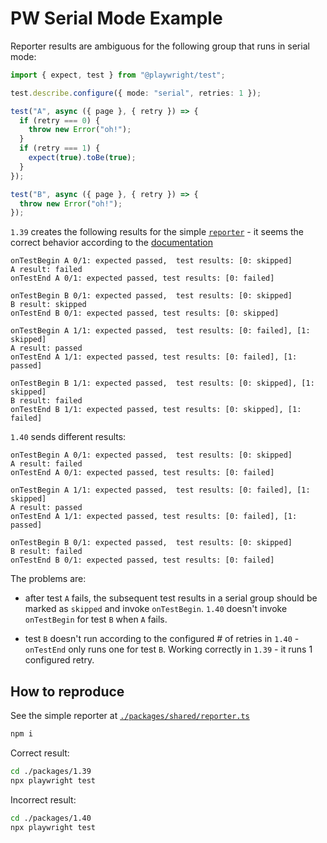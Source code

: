 # PW Serial Mode Example

Reporter results are ambiguous for the following group that runs in serial mode:

```ts
import { expect, test } from "@playwright/test";

test.describe.configure({ mode: "serial", retries: 1 });

test("A", async ({ page }, { retry }) => {
  if (retry === 0) {
    throw new Error("oh!");
  }
  if (retry === 1) {
    expect(true).toBe(true);
  }
});

test("B", async ({ page }, { retry }) => {
  throw new Error("oh!");
});
```

`1.39` creates the following results for the simple [`reporter`](./packages/shared/reporter.ts) - it seems the correct behavior according to the [documentation](https://playwright.dev/docs/test-retries#serial-mode)

```plain
onTestBegin A 0/1: expected passed,  test results: [0: skipped]
A result: failed
onTestEnd A 0/1: expected passed, test results: [0: failed]

onTestBegin B 0/1: expected passed,  test results: [0: skipped]
B result: skipped
onTestEnd B 0/1: expected passed, test results: [0: skipped]

onTestBegin A 1/1: expected passed,  test results: [0: failed], [1: skipped]
A result: passed
onTestEnd A 1/1: expected passed, test results: [0: failed], [1: passed]

onTestBegin B 1/1: expected passed,  test results: [0: skipped], [1: skipped]
B result: failed
onTestEnd B 1/1: expected passed, test results: [0: skipped], [1: failed]
```

`1.40` sends different results:

```plain
onTestBegin A 0/1: expected passed,  test results: [0: skipped]
A result: failed
onTestEnd A 0/1: expected passed, test results: [0: failed]

onTestBegin A 1/1: expected passed,  test results: [0: failed], [1: skipped]
A result: passed
onTestEnd A 1/1: expected passed, test results: [0: failed], [1: passed]

onTestBegin B 0/1: expected passed,  test results: [0: skipped]
B result: failed
onTestEnd B 0/1: expected passed, test results: [0: failed]
```

The problems are:

- after test `A` fails, the subsequent test results in a serial group should be marked as `skipped` and invoke `onTestBegin`. `1.40` doesn't invoke `onTestBegin` for test `B` when `A` fails.

- test `B` doesn't run according to the configured # of retries in `1.40` - `onTestEnd` only runs one for test `B`. Working correctly in `1.39` - it runs 1 configured retry.

## How to reproduce

See the simple reporter at [`./packages/shared/reporter.ts`](./packages/shared/reporter.ts)

```sh
npm i
```

Correct result:

```sh
cd ./packages/1.39
npx playwright test

```

Incorrect result:

```sh
cd ./packages/1.40
npx playwright test
```
